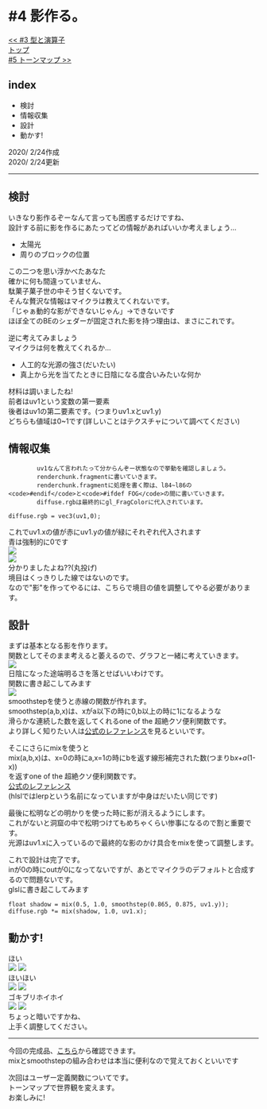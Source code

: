 # #4 影作る。
[<< #3 型と演算子](?i=3)  
[トップ](?)  
[#5 トーンマップ >>](?i=5)

## index
- 検討
- 情報収集
- 設計
- 動かす!

2020/ 2/24作成  
2020/ 2/24更新

---
## 検討
いきなり影作るぞーなんて言っても困惑するだけですね、  
設計する前に影を作るにあたってどの情報があればいいか考えましょう…

- 太陽光
- 周りのブロックの位置

この二つを思い浮かべたあなた  
確かに何も間違っていません、  
駄菓子菓子世の中そう甘くないです。  
そんな贅沢な情報はマイクラは教えてくれないです。  
「じゃぁ動的な影ができないじゃん」→できないです  
ほぼ全てのBEのシェダーが固定された影を持つ理由は、まさにこれです。  
		
逆に考えてみましょう  
マイクラは何を教えてくれるか…

- 人工的な光源の強さ(だいたい)
- 真上から光を当てたときに日陰になる度合いみたいな何か

材料は調いましたね!  
前者はuv1という変数の第一要素  
後者はuv1の第二要素です。(つまりuv1.xとuv1.y)  
どちらも値域は0~1です(詳しいことはテクスチャについて調べてください)  
		  
## 情報収集
			uv1なんて言われたって分からんぞー状態なので挙動を確認しましょう。  
			renderchunk.fragmentに書いていきます。  
			renderchunk.fragmentに処理を書く際は、l84~l86の <code>#endif</code>と<code>#ifdef FOG</code>の間に書いていきます。  
			diffuse.rgbは最終的にgl_FragColorに代入されています。
```
diffuse.rgb = vec3(uv1,0);
```
これでuv1.xの値が赤にuv1.yの値が緑にそれぞれ代入されます  
青は強制的に0です  
![](img/4-1.jpg)  
![](img/4-2.jpg)  
分かりましたよね??(丸投げ)  
境目はくっきりした線ではないのです。  
なので"影"を作ってやるには、こちらで境目の値を調整してやる必要があります。  

## 設計
まずは基本となる影を作ります。  
関数としてそのまま考えると萎えるので、グラフと一緒に考えていきます。  
![](img/4-3.jpg)  
日陰になった途端明るさを落とせばいいわけです。  
関数に書き起こしてみます  
![](img/4-4.jpg)  
smoothstepを使うと赤線の関数が作れます。  
smoothstep(a,b,x)は、xがa以下の時に0,b以上の時に1になるような  
滑らかな連続した数を返してくれるone of the 超絶クソ便利関数です。  
より詳しく知りたい人は[公式のレファレンス](https://www.khronos.org/registry/OpenGL-Refpages/gl4/html/smoothstep.xhtml)を見るといいです。  
	
そこにさらにmixを使うと  
mix(a,b,x)は、x=0の時にa,x=1の時にbを返す線形補完された数(つまりb*x+a*(1-x))  
を返すone of the 超絶クソ便利関数です。  
[公式のレファレンス](https://www.khronos.org/registry/OpenGL-Refpages/gl4/html/mix.xhtml)  
(hlslではlerpという名前になっていますが中身はだいたい同じです)  
	
最後に松明などの明かりを使った時に影が消えるようにします。  
これがないと洞窟の中で松明つけてもめちゃくらい惨事になるので割と重要です。  
光源はuv1.xに入っているので最終的な影のかけ具合をmixを使って調整します。  
		
これで設計は完了です。  
inが0の時にoutが0になってないですが、あとでマイクラのデフォルトと合成するので問題ないです。  
glslに書き起こしてみます  

```
float shadow = mix(0.5, 1.0, smoothstep(0.865, 0.875, uv1.y));
diffuse.rgb *= mix(shadow, 1.0, uv1.x);
```

## 動かす!
ほい  
![](img/4-5.jpg)
![](img/4-6.jpg)  
ほいほい  
![](img/4-7.jpg)
![](img/4-8.jpg)  
ゴキブリホイホイ  
![](img/4-9.jpg)
![](img/4-a.jpg)  
ちょっと暗いですかね、  
上手く調整してください。  


---
今回の完成品、[こちら](/how/src/how_src_4.mcpack)から確認できます。  
mixとsmoothstepの組み合わせは本当に便利なので覚えておくといいです  
	
次回はユーザー定義関数についてです。  
トーンマップで世界観を変えます。  
お楽しみに!  
